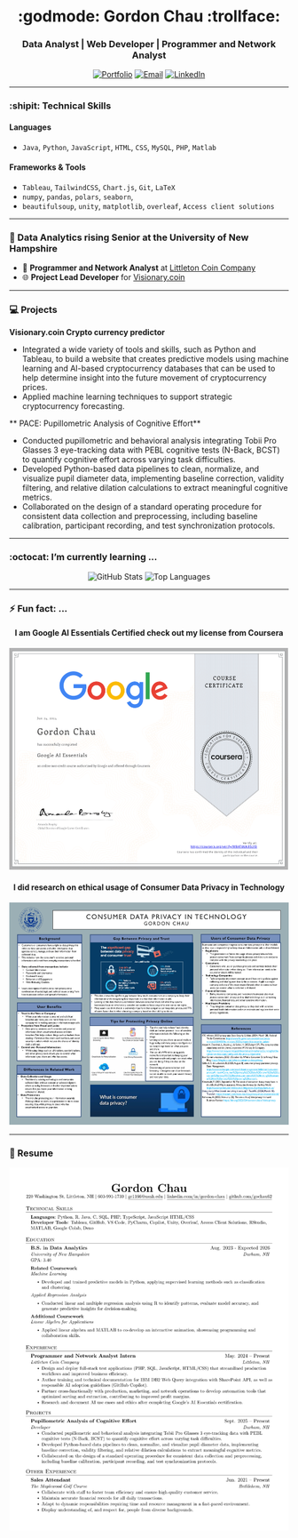 <h1 align="center">:godmode:  Gordon Chau  :trollface:</h1>
<h3 align="center">Data Analyst | Web Developer | Programmer and Network Analyst</h3>
<p align="center">
  <a href="https://www.linkedin.com/in/gordon-chau1/" target="_blank"><img src="https://img.shields.io/badge/Portfolio-%23FF5722.svg?style=for-the-badge&logo=web&logoColor=white" alt="Portfolio"></a>
  <a href="mailto:gochau62@outlookcom"><img src="https://img.shields.io/badge/Email-%230078D7.svg?style=for-the-badge&logo=gmail&logoColor=white" alt="Email"></a>
  <a href="https://www.linkedin.com/in/gordon-chau1/" target="_blank"><img src="https://img.shields.io/badge/LinkedIn-%230A66C2.svg?style=for-the-badge&logo=linkedin&logoColor=white" alt="LinkedIn"></a>
</p>

---
### :shipit: Technical Skills  
#### **Languages**  
- `Java`, `Python`, `JavaScript`, `HTML`, `CSS`, `MySQL`, `PHP`, `Matlab`
#### **Frameworks & Tools**  
- `Tableau`, `TailwindCSS`, `Chart.js`, `Git`, `LaTeX`
- `numpy`, `pandas`, `polars`, `seaborn`,
- `beautifulsoup`, `unity`, `matplotlib`, `overleaf`, `Access client solutions`

---
### 🌟 Data Analytics rising Senior at the University of New Hampshire
- 🔧 **Programmer and Network Analyst** at [Littleton Coin Company](https://www.littletoncoin.com/shop)
- 🌐 **Project Lead Developer** for [Visionary.coin](https://www.linkedin.com/company/visionary-coin/?viewAsMember=true)

---
### 💻 Projects  
**Visionary.coin Crypto currency predictor**
- Integrated a wide variety of tools and skills, such as Python and Tableau, to build a website that creates predictive models using machine learning and AI-based cryptocurrency databases that can be used to help determine insight into the future movement of cryptocurrency prices.
- Applied machine learning techniques to support strategic cryptocurrency forecasting.
  
** PACE: Pupillometric Analysis of Cognitive Effort**
- Conducted pupillometric and behavioral analysis integrating Tobii Pro Glasses 3 eye-tracking data with PEBL cognitive tests (N-Back, BCST) to quantify cognitive effort across varying task difficulties.
- Developed Python-based data pipelines to clean, normalize, and visualize pupil diameter data, implementing baseline correction, validity filtering, and relative dilation calculations to extract meaningful cognitive metrics.
- Collaborated on the design of a standard operating procedure for consistent data collection and preprocessing, including baseline calibration, participant recording, and test synchronization protocols.

---
### :octocat:  I’m currently learning ...
<p align="center">
  <img src="https://github-readme-stats.vercel.app/api?username=gochau62&show_icons=true&theme=tokyonight" alt="GitHub Stats" width="420" height="400" />
  <img src="https://github-readme-stats.vercel.app/api/top-langs/?username=gochau62&layout=compact&theme=tokyonight" alt="Top Languages" width="320" height="400"/>
</p>

---
### ⚡ Fun fact: ...
<h4 align="center">
  <stong>I am Google AI Essentials Certified check out my license from Coursera</stong>
</h4>
<p align="center">
<img src="png/Coursera.png" alt="Coursera License" width="600" height="400">
</p>

<h4 align="center">
  <stong>I did research on ethical usage of Consumer Data Privacy in Technology</stong>
</h4>
<p align="center">
<img src="png/consumer_data_privacy.png" alt="Consumer Data Privacy in Technology" width="600" height="400">
</p>

---
### 📒 Resume
![resume.png](png/resume.png)
